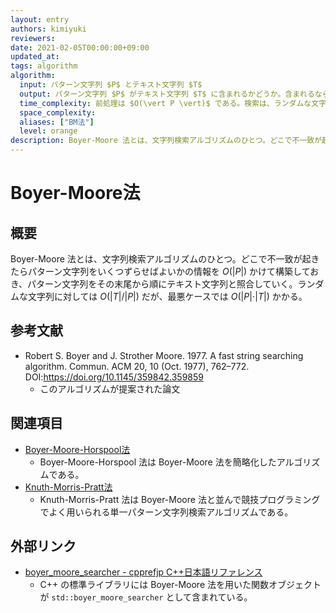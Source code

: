 ```yaml
---
layout: entry
authors: kimiyuki
reviewers:
date: 2021-02-05T00:00:00+09:00
updated_at:
tags: algorithm
algorithm:
  input: パターン文字列 $P$ とテキスト文字列 $T$
  output: パターン文字列 $P$ がテキスト文字列 $T$ に含まれるかどうか。含まれるならその位置も求める。
  time_complexity: 前処理は $O(\vert P \vert)$ である。検索は、ランダムな文字列に対しては $O(\vert T \vert / \vert P \vert)$ だが最悪ケースは $O(\vert P \vert \cdot \vert T \vert)$ である。
  space_complexity:
  aliases: ["BM法"]
  level: orange
description: Boyer-Moore 法とは、文字列検索アルゴリズムのひとつ。どこで不一致が起きたらパターン文字列をいくつずらせばよいかの情報を $O(\vert P \vert)$ かけて構築しておき、パターン文字列をその末尾から順にテキスト文字列と照合していく。ランダムな文字列に対しては $O(\vert T \vert / \vert P \vert)$ だが、最悪ケースでは $O(\vert P \vert \cdot \vert T \vert)$ かかる。
---
```


# Boyer-Moore法

## 概要

Boyer-Moore 法とは、文字列検索アルゴリズムのひとつ。どこで不一致が起きたらパターン文字列をいくつずらせばよいかの情報を $O(\vert P \vert)$ かけて構築しておき、パターン文字列をその末尾から順にテキスト文字列と照合していく。ランダムな文字列に対しては $O(\vert T \vert / \vert P \vert)$ だが、最悪ケースでは $O(\vert P \vert \cdot \vert T \vert)$ かかる。

## 参考文献

-   Robert S. Boyer and J. Strother Moore. 1977. A fast string searching algorithm. Commun. ACM 20, 10 (Oct. 1977), 762–772. DOI:<https://doi.org/10.1145/359842.359859>
    -   このアルゴリズムが提案された論文

## 関連項目

-   [Boyer-Moore-Horspool法](/boyer-moore-horspool)
    -   Boyer-Moore-Horspool 法は Boyer-Moore 法を簡略化したアルゴリズムである。
-   [Knuth-Morris-Pratt法](/knuth-morris-pratt)
    -   Knuth-Morris-Pratt 法は Boyer-Moore 法と並んで競技プログラミングでよく用いられる単一パターン文字列検索アルゴリズムである。

## 外部リンク

-   [boyer_moore_searcher - cpprefjp C++日本語リファレンス](https://cpprefjp.github.io/reference/functional/boyer_moore_searcher.html)
    -   C++ の標準ライブラリには Boyer-Moore 法を用いた関数オブジェクトが `std::boyer_moore_searcher` として含まれている。
